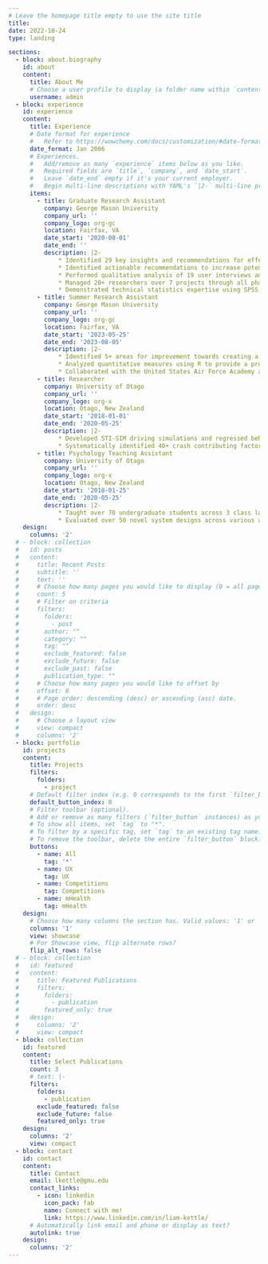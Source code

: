```yaml
---
# Leave the homepage title empty to use the site title
title:
date: 2022-10-24
type: landing

sections:
  - block: about.biography
    id: about
    content:
      title: About Me
      # Choose a user profile to display (a folder name within `content/authors/`)
      username: admin
  - block: experience
    id: experience
    content:
      title: Experience
      # Date format for experience
      #   Refer to https://wowchemy.com/docs/customization/#date-format
      date_format: Jan 2006
      # Experiences.
      #   Add/remove as many `experience` items below as you like.
      #   Required fields are `title`, `company`, and `date_start`.
      #   Leave `date_end` empty if it's your current employer.
      #   Begin multi-line descriptions with YAML's `|2-` multi-line prefix.
      items:
        - title: Graduate Research Assistant
          company: George Mason University
          company_url: ''
          company_logo: org-gc
          location: Fairfax, VA
          date_start: '2020-08-01'
          date_end: ''
          description: |2- 
              * Identified 29 key insights and recommendations for effective communication between autonomous vehicles and drivers through a systematic review of 31 articles and analyzing 8500+ comments across 128 participants.
              * Identified actionable recommendations to increase potential for product growth of meal delivery services through task, competitor, and heuristic analysis, 5+ user interviews, and iterative prototyping to explore users' behaviors and motivations.
              * Performed qualitative analysis of 19 user interviews and over 1,500 comments from online public forums identifying 21 emerging themes across the parallel studies to improve accessibility, communication style, and user experiences of mental health AI chatbots.
              * Managed 20+ researchers over 7 projects through all phases of research, from study design (literature reviews and planing), data collection (in-person and online recrtuiment), and analysis (qualitative thematic analysis, ANOVA, moderation analysis).
              * Demonstrated technical statistics expertise using SPSS and R statistical software to analyze quantitative (ANOVA, multiple regression, psychometrics, Bayesian) and qualitative (thematic analysis) data including structured and unstructured surveys, performance metrics, and usability tests.
        - title: Summer Research Assistant
          company: George Mason University
          company_url: ''
          company_logo: org-gc
          location: Fairfax, VA
          date_start: '2023-05-25'
          date_end: '2023-08-05'
          description: |2- 
              * Identified 5+ areas for improvement towards creating a testbed for human-machine teaming in space operations through conducting an experimental study with 20 participants.
              * Analyzed quantitative measures using R to provide a proof-of-concept in support of future grants towards human-machine teaming.
              * Collaborated with the United States Air Force Academy and mentored 2 cadets in end-to-end research.
        - title: Researcher
          company: University of Otago
          company_url: ''
          company_logo: org-x
          location: Otago, New Zealand
          date_start: '2018-01-01'
          date_end: '2020-05-25'
          description: |2-
              * Developed STI-SIM driving simulations and regressed behavioral changes on quantitative survey data of 100+ participants using SPSS to identify distinct youth driver risk factors across visibility conditions.
              * Systematically identified 40+ crash contributing factors at rail level crossings across New Zealand and Australia through thematic analysis of investigation reports and Subject Matter Expert survey.
        - title: Psychology Teaching Assistant
          company: University of Otago
          company_url: ''
          company_logo: org-x
          location: Otago, New Zealand
          date_start: '2018-01-25'
          date_end: '2020-05-25'
          description: |2-
              * Taught over 70 undergraduate students across 3 class laboratories, graded 100% of student assignments, and provided constructive feedback for students.
              * Evaluated over 50 novel system designs across various applications of Human Factors and provided recommendations for future accident analyses.
    design:
      columns: '2'
  # - block: collection
  #   id: posts
  #   content:
  #     title: Recent Posts
  #     subtitle: ''
  #     text: ''
  #     # Choose how many pages you would like to display (0 = all pages)
  #     count: 5
  #     # Filter on criteria
  #     filters:
  #       folders:
  #         - post
  #       author: ""
  #       category: ""
  #       tag: ""
  #       exclude_featured: false
  #       exclude_future: false
  #       exclude_past: false
  #       publication_type: ""
  #     # Choose how many pages you would like to offset by
  #     offset: 0
  #     # Page order: descending (desc) or ascending (asc) date.
  #     order: desc
  #   design:
  #     # Choose a layout view
  #     view: compact
  #     columns: '2'
  - block: portfolio
    id: projects
    content:
      title: Projects
      filters:
        folders:
          - project
      # Default filter index (e.g. 0 corresponds to the first `filter_button` instance below).
      default_button_index: 0
      # Filter toolbar (optional).
      # Add or remove as many filters (`filter_button` instances) as you like.
      # To show all items, set `tag` to "*".
      # To filter by a specific tag, set `tag` to an existing tag name.
      # To remove the toolbar, delete the entire `filter_button` block.
      buttons:
        - name: All
          tag: '*'
        - name: UX
          tag: UX
        - name: Competitions
          tag: Competitions
        - name: mHealth
          tag: mHealth
    design:
      # Choose how many columns the section has. Valid values: '1' or '2'.
      columns: '1'
      view: showcase
      # For Showcase view, flip alternate rows?
      flip_alt_rows: false
  # - block: collection
  #   id: featured
  #   content:
  #     title: Featured Publications
  #     filters:
  #       folders:
  #         - publication
  #       featured_only: true
  #   design:
  #     columns: '2'
  #     view: compact
  - block: collection
    id: featured
    content:
      title: Select Publications
      count: 3
      # text: |-
      filters:
        folders:
          - publication
        exclude_featured: false
        exclude_future: false
        featured_only: true
    design:
      columns: '2'
      view: compact
  - block: contact
    id: contact
    content:
      title: Contact
      email: lkettle@gmu.edu
      contact_links:
        - icon: linkedin
          icon_pack: fab
          name: Connect with me!
          link: https://www.linkedin.com/in/liam-kettle/
      # Automatically link email and phone or display as text?
      autolink: true
    design:
      columns: '2'
---
```

